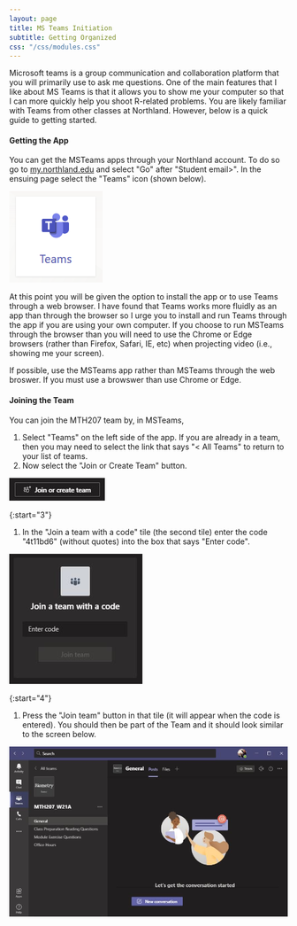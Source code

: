 ```yaml
---
layout: page
title: MS Teams Initiation
subtitle: Getting Organized
css: "/css/modules.css"
---
```


Microsoft teams is a group communication and collaboration platform that you will primarily use to ask me questions. One of the main features that I like about MS Teams is that it allows you to show me your computer so that I can more quickly help you shoot R-related problems. You are likely familiar with Teams from other classes at Northland. However, below is a quick guide to getting started.

#### Getting the App
You can get the MSTeams apps through your Northland account. To do so go to [my.northland.edu]() and select "Go" after "Student email>". In the ensuing page select the "Teams" icon (shown below).

![MSTeams Icon](../zimgs/MSTeams_Icon.png)

At this point you will be given the option to install the app or to use Teams through a web browser. I have found that Teams works more fluidly as an app than through the browser so I urge you to install and run Teams through the app if you are using your own computer. If you choose to run MSTeams through the browser than you will need to use the Chrome or Edge browsers (rather than Firefox, Safari, IE, etc) when projecting video (i.e., showing me your screen).

<div class="alert alert-success">
If possible, use the MSTeams app rather than MSTeams through the web broswer. If you must use a browswer than use Chrome or Edge.
</div>

#### Joining the Team
You can join the MTH207 team by, in MSTeams,

1. Select "Teams" on the left side of the app. If you are already in a team, then you may need to select the link that says "< All Teams" to return to your list of teams.
1. Now select the "Join or Create Team" button.

![MSTeams Join](../zimgs/MSTeams_JoinButton.jpg)

{:start="3"}
1. In the "Join a team with a code" tile (the second tile) enter the code "4t11bd6" (without quotes) into the box that says "Enter code".

![MSTeams Join](../zimgs/MSTeams_JoinCode.jpg)

{:start="4"}
1. Press the "Join team" button in that tile (it will appear when the code is entered). You should then be part of the Team and it should look similar to the screen below.

![MSTeams Landing](../zimgs/MSTeams_LandingPage.jpg)

